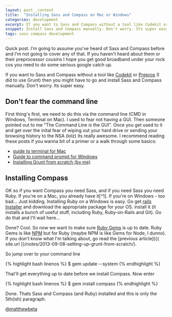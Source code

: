 ```yaml
---
layout: post__content
title:  "Installing Sass and Compass on Mac or Windows"
categories: development
excerpt: If you want to Sass and Compass without a tool like Codekit or Prepros (I did to use Grunt) then you might have to go and install Sass and Compass manually. Don't worry. Its super easy. 
snippet: Install Sass and Compass manually. Don't worry. Its super easy. 
tags: sass compass development
---
```


<p class="lede">Quick post. I'm going to assume you've heard of Sass and Compass before and I'm not going to cover any of that. If you haven't heard about them or their preprocessor cousins I hope you get good broadband under your rock cos you need to do some serious google catch up. </p>

<p class="drop-cap">If you want to Sass and Compass without a tool like <a href="http://incident57.com/codekit/">Codekit</a> or <a href="http://alphapixels.com/prepros">Prepros</a> (I did to use Grunt) then you might have to go and install Sass and Compass manually. Don't worry. Its super easy.</p>

## Don't fear the command line

First thing's first, we need to do this via the command line (CMD in Windows, Terminal on Mac). I used to fear not having a GUI. Then someone pointed out to me "The Command Line *is* the GUI". Once you get used to it and get over the inital fear of wiping out your hard drive or sending your browsing history to the NSA (lolz) its really awesome. I recommend reading these posts if you wanna bit of a primer or a walk through some basics:

* [guide to terminal for Mac](http://wiseheartdesign.com/articles/2010/11/12/the-designers-guide-to-the-osx-command-prompt/) 
* [Guide to command prompt for Windows](http://www.makeuseof.com/tag/a-beginners-guide-to-the-windows-command-line/) 
* [Installing Grunt from scratch (by me)](http://matthew-jackson.com/notes/development/setting-up-grunt-from-scratch/)

## Installing Compass

OK so if you want Compass you need Sass, and if you need Sass you need Ruby. If you're on a Mac, you already have it[^1]. If you're on Windows - too bad... Just kidding. Installing Ruby on a Windows is easy. Go get [rails Installer](http://railsinstaller.org/) and download the appropriate package for your OS. install it (it installs a bunch of useful stuff, including Ruby, Ruby-on-Rails and Git). Go do that and I'll wait here... 

Done? Cool. So now we want to make sure [Ruby Gems](http://rubygems.org) is up to date. Ruby Gems is like [NPM](http://npmjs.org) but for Ruby (maybe NPM is like Gems for Node, I dunno). If you don't know what I'm talking about, go read the [previous article]({{ site.url }}/notes/2013-09-08-setting-up-grunt-from-scratch/).

So jump over to your command line

{% highlight bash linenos %}
$ gem update --system
{% endhighlight %}

That'll get everything up to date before we install Compass. Now enter

{% highlight bash linenos %}
$ gem install compass
{% endhighlight %}

Done. Thats Sass and Compass (and Ruby) installed and this is only the 5th(ish) paragraph. 

<a href="http://twitter.com/matthewbeta" class="signature">@matthewbeta</a>
